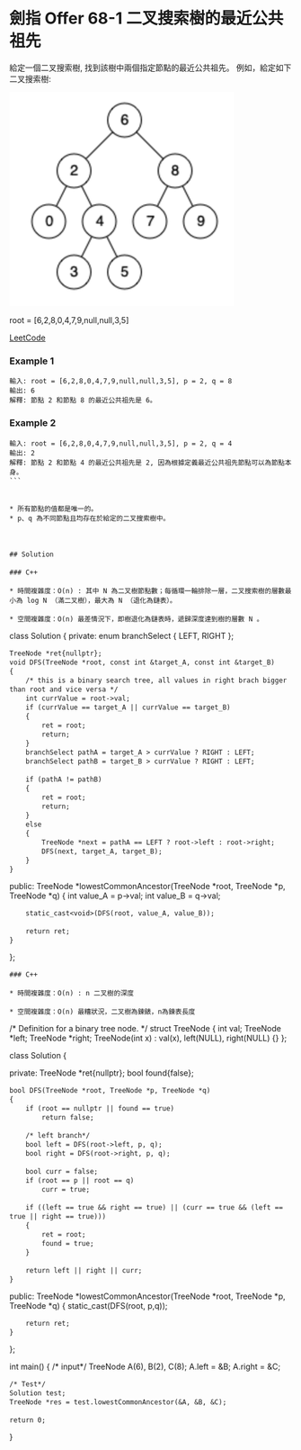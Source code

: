 # 劍指 Offer 68-1 二叉搜索樹的最近公共祖先

給定一個二叉搜索樹, 找到該樹中兩個指定節點的最近公共祖先。
例如，給定如下二叉搜索樹:

<img src="img/68_q.png" width = "400"/>

root = [6,2,8,0,4,7,9,null,null,3,5]

[LeetCode](https://leetcode-cn.com/problems/er-cha-sou-suo-shu-de-zui-jin-gong-gong-zu-xian-lcof/)

### Example 1
```
輸入: root = [6,2,8,0,4,7,9,null,null,3,5], p = 2, q = 8
輸出: 6 
解釋: 節點 2 和節點 8 的最近公共祖先是 6。
```

### Example 2
```
輸入: root = [6,2,8,0,4,7,9,null,null,3,5], p = 2, q = 4
輸出: 2
解釋: 節點 2 和節點 4 的最近公共祖先是 2, 因為根據定義最近公共祖先節點可以為節點本身。
``` 


* 所有節點的值都是唯一的。
* p、q 為不同節點且均存在於給定的二叉搜索樹中。



## Solution  

### C++

* 時間複雜度：O(n) : 其中 N 為二叉樹節點數；每循環一輪排除一層，二叉搜索樹的層數最小為 log N （滿二叉樹），最大為 N （退化為鏈表）。
 
* 空間複雜度：O(n) 最差情況下，即樹退化為鏈表時，遞歸深度達到樹的層數 N 。

```
class Solution
{
private:
    enum branchSelect
    {
        LEFT,
        RIGHT
    };

    TreeNode *ret{nullptr};
    void DFS(TreeNode *root, const int &target_A, const int &target_B)
    {
        /* this is a binary search tree, all values in right brach bigger than root and vice versa */
        int currValue = root->val;
        if (currValue == target_A || currValue == target_B)
        {
            ret = root;
            return;
        }
        branchSelect pathA = target_A > currValue ? RIGHT : LEFT;
        branchSelect pathB = target_B > currValue ? RIGHT : LEFT;

        if (pathA != pathB)
        {
            ret = root;
            return;
        }
        else
        {
            TreeNode *next = pathA == LEFT ? root->left : root->right;
            DFS(next, target_A, target_B);
        }
    }

public:
    TreeNode *lowestCommonAncestor(TreeNode *root, TreeNode *p, TreeNode *q)
    {
        int value_A = p->val;
        int value_B = q->val;

        static_cast<void>(DFS(root, value_A, value_B));

        return ret;
    }
};
```
### C++

* 時間複雜度：O(n) : n 二叉樹的深度

* 空間複雜度：O(n) 最糟狀況，二叉樹為鍊錶，n為鍊表長度

```
/* Definition for a binary tree node. */
struct TreeNode
{
    int val;
    TreeNode *left;
    TreeNode *right;
    TreeNode(int x) : val(x), left(NULL), right(NULL) {}
};

class Solution
{

private:
    TreeNode *ret{nullptr};
    bool found{false};

    bool DFS(TreeNode *root, TreeNode *p, TreeNode *q)
    {
        if (root == nullptr || found == true)
            return false;

        /* left branch*/
        bool left = DFS(root->left, p, q);
        bool right = DFS(root->right, p, q);

        bool curr = false;
        if (root == p || root == q)
            curr = true;

        if ((left == true && right == true) || (curr == true && (left == true || right == true)))
        {
            ret = root;
            found = true;
        }

        return left || right || curr;
    }

public:
    TreeNode *lowestCommonAncestor(TreeNode *root, TreeNode *p, TreeNode *q)
    {
        static_cast<void>(DFS(root, p,q));

        return ret;
    }
};

int main()
{
    /* input*/
    TreeNode A(6), B(2), C(8);
    A.left = &B;
    A.right = &C;

    /* Test*/
    Solution test;
    TreeNode *res = test.lowestCommonAncestor(&A, &B, &C);

    return 0;
}
```